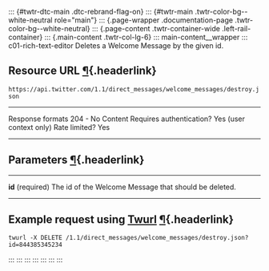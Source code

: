 ::: {#twtr-dtc-main .dtc-rebrand-flag-on}
::: {#twtr-main .twtr-color-bg--white-neutral role="main"}
::: {.page-wrapper .documentation-page .twtr-color-bg--white-neutral}
::: {.page-content .twtr-container-wide .left-rail-container}
::: {.main-content .twtr-col-lg-6}
::: main-content__wrapper
::: c01-rich-text-editor
Deletes a Welcome Message by the given id.

## Resource URL [¶](#resource-url){.headerlink}

` https://api.twitter.com/1.1/direct_messages/welcome_messages/destroy.json `

  -------------------------- -------------------------
  Response formats           204 - No Content
  Requires authentication?   Yes (user context only)
  Rate limited?              Yes
  -------------------------- -------------------------

## Parameters [¶](#parameters){.headerlink}

  ------------------- -------------------------------------------------------
  **id** (required)   The id of the Welcome Message that should be deleted.
  ------------------- -------------------------------------------------------

## Example request using [Twurl](https://github.com/twitter/twurl) [¶](#example-request-using-twurl){.headerlink}

    twurl -X DELETE /1.1/direct_messages/welcome_messages/destroy.json?id=844385345234
:::
:::
:::
:::
:::
:::
:::
